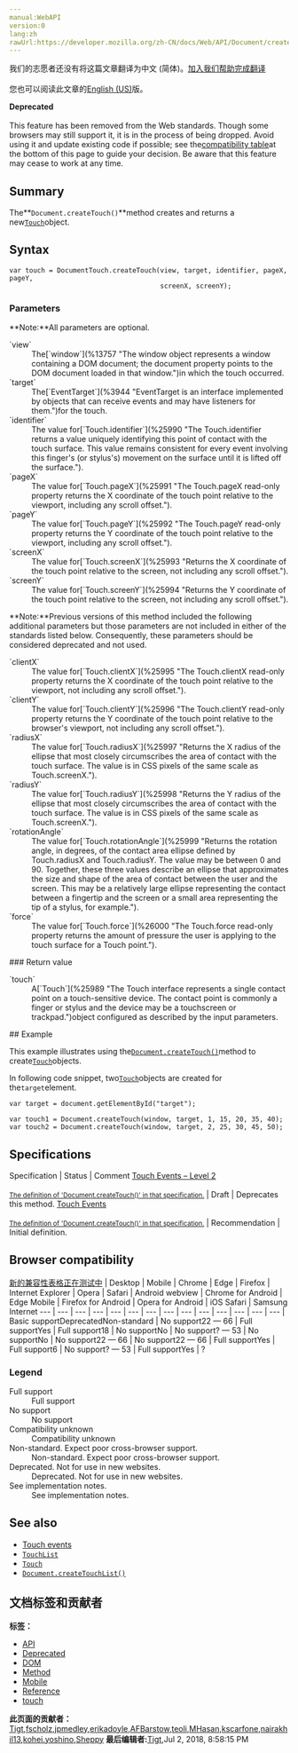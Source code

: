 ```yaml
---
manual:WebAPI
version:0
lang:zh
rawUrl:https://developer.mozilla.org/zh-CN/docs/Web/API/Document/createTouch
---
```




<bdi>我们的志愿者还没有将这篇文章翻译为<bdi>中文 (简体)</bdi>。[加入我们帮助完成翻译](%25986 "")<br></br>您也可以阅读此文章的[English (US)](%25987 "")版。</bdi>






**Deprecated**<br></br>This feature has been removed from the Web standards. Though some browsers may still support it, it is in the process of being dropped. Avoid using it and update existing code if possible; see the[compatibility table](%25988 "")at the bottom of this page to guide your decision. Be aware that this feature may cease to work at any time.



## Summary<a name="Summary"></a>


The**`Document.createTouch()`**method creates and returns a new[`Touch`](%25989 "The Touch interface represents a single contact point on a touch-sensitive device. The contact point is commonly a finger or stylus and the device may be a touchscreen or trackpad.")object.


## Syntax<a name="Syntax"></a>

```
var touch = DocumentTouch.createTouch(view, target, identifier, pageX, pageY,
                                      screenX, screenY);
```

### Parameters<a name="Parameters"></a>
**Note:**All parameters are optional.
<dl><dt id=''>`view`</dt><dd>The[`window`](%13757 "The window object represents a window containing a DOM document; the document property points to the DOM document loaded in that window.")in which the touch occurred.</dd><dt id=''>`target`</dt><dd>The[`EventTarget`](%3944 "EventTarget is an interface implemented by objects that can receive events and may have listeners for them.")for the touch.</dd><dt id=''>`identifier`</dt><dd>The value for[`Touch.identifier`](%25990 "The Touch.identifier returns a value uniquely identifying this point of contact with the touch surface. This value remains consistent for every event involving this finger's (or stylus's) movement on the surface until it is lifted off the surface.").</dd><dt id=''>`pageX`</dt><dd>The value for[`Touch.pageX`](%25991 "The Touch.pageX read-only property returns the X coordinate of the touch point relative to the viewport, including any scroll offset.").</dd><dt id=''>`pageY`</dt><dd>The value for[`Touch.pageY`](%25992 "The Touch.pageY read-only property returns the Y coordinate of the touch point relative to the viewport, including any scroll offset.").</dd><dt id=''>`screenX`</dt><dd>The value for[`Touch.screenX`](%25993 "Returns the X coordinate of the touch point relative to the screen, not including any scroll offset.").</dd><dt id=''>`screenY`</dt><dd>The value for[`Touch.screenY`](%25994 "Returns the Y coordinate of the touch point relative to the screen, not including any scroll offset.").</dd></dl>**Note:**Previous versions of this method included the following additional parameters but those parameters are not included in either of the standards listed below. Consequently, these parameters should be considered deprecated and not used.
<dl><dt id=''>`clientX`</dt><dd>The value for[`Touch.clientX`](%25995 "The Touch.clientX read-only property returns the X coordinate of the touch point relative to the viewport, not including any scroll offset.").</dd><dt id=''>`clientY`</dt><dd>The value for[`Touch.clientY`](%25996 "The Touch.clientY read-only property returns the Y coordinate of the touch point relative to the browser's viewport, not including any scroll offset.").</dd><dt id=''>`radiusX`</dt><dd>The value for[`Touch.radiusX`](%25997 "Returns the X radius of the ellipse that most closely circumscribes the area of contact with the touch surface. The value is in CSS pixels of the same scale as Touch.screenX.").</dd><dt id=''>`radiusY`</dt><dd>The value for[`Touch.radiusY`](%25998 "Returns the Y radius of the ellipse that most closely circumscribes the area of contact with the touch surface. The value is in CSS pixels of the same scale as Touch.screenX.").</dd><dt id=''>`rotationAngle`</dt><dd>The value for[`Touch.rotationAngle`](%25999 "Returns the rotation angle, in degrees, of the contact area ellipse defined by Touch.radiusX and Touch.radiusY. The value may be between 0 and 90. Together, these three values describe an ellipse that approximates the size and shape of the area of contact between the user and the screen. This may be a relatively large ellipse representing the contact between a fingertip and the screen or a small area representing the tip of a stylus, for example.").</dd><dt id=''>`force`</dt><dd>The value for[`Touch.force`](%26000 "The Touch.force read-only property returns the amount of pressure the user is applying to the touch surface for a Touch point.").</dd></dl>
### Return value<a name="Return_value"></a>
<dl><dt id=''>`touch`</dt><dd>A[`Touch`](%25989 "The Touch interface represents a single contact point on a touch-sensitive device. The contact point is commonly a finger or stylus and the device may be a touchscreen or trackpad.")object configured as described by the input parameters.</dd></dl>
## Example<a name="Example"></a>


This example illustrates using the[`Document.createTouch()`](%25987 "This method creates and returns a new Touch object.")method to create[`Touch`](%25989 "The Touch interface represents a single contact point on a touch-sensitive device. The contact point is commonly a finger or stylus and the device may be a touchscreen or trackpad.")objects.



In following code snippet, two[`Touch`](%25989 "The Touch interface represents a single contact point on a touch-sensitive device. The contact point is commonly a finger or stylus and the device may be a touchscreen or trackpad.")objects are created for the`target`element.


```
var target = document.getElementById("target");

var touch1 = Document.createTouch(window, target, 1, 15, 20, 35, 40);
var touch2 = Document.createTouch(window, target, 2, 25, 30, 45, 50);
```

## Specifications<a name="Specifications"></a>
Specification | Status | Comment 
[Touch Events – Level 2<br></br><small>The definition of &#39;Document.createTouch()&#39; in that specification.</small>](%26001 "") | Draft | Deprecates this method. 
[Touch Events<br></br><small>The definition of &#39;Document.createTouch()&#39; in that specification.</small>](%26002 "") | Recommendation | Initial definition. 


## Browser compatibility<a name="Browser_compatibility"></a>
[新的兼容性表格正在测试中<i></i>](%3360 "")
 | <abbr>Desktop<i></i></abbr> | <abbr>Mobile<i></i></abbr> 
 | <abbr>Chrome<i></i></abbr> | <abbr>Edge<i></i></abbr> | <abbr>Firefox<i></i></abbr> | <abbr>Internet Explorer<i></i></abbr> | <abbr>Opera<i></i></abbr> | <abbr>Safari<i></i></abbr> | <abbr>Android webview<i></i></abbr> | <abbr>Chrome for Android<i></i></abbr> | <abbr>Edge Mobile<i></i></abbr> | <abbr>Firefox for Android<i></i></abbr> | <abbr>Opera for Android<i></i></abbr> | <abbr>iOS Safari<i></i></abbr> | <abbr>Samsung Internet<i></i></abbr> 
 ---  |  ---  |  ---  |  ---  |  ---  |  ---  |  ---  |  ---  |  ---  |  ---  |  ---  |  ---  |  ---  |  ---  | 
Basic support<abbr>Deprecated<i></i></abbr><abbr>Non-standard<i></i></abbr> | <abbr>No support</abbr>22 — 66 | <abbr>Full support</abbr>Yes | <abbr>Full support</abbr>18 | <abbr>No support</abbr>No | <abbr>No support</abbr>? — 53 | <abbr>No support</abbr>No | <abbr>No support</abbr>22 — 66 | <abbr>No support</abbr>22 — 66 | <abbr>Full support</abbr>Yes | <abbr>Full support</abbr>6 | <abbr>No support</abbr>? — 53 | <abbr>Full support</abbr>Yes | <abbr>?</abbr> 


### Legend<a name="Legend"></a>
<dl><dt id=''><abbr>Full support</abbr></dt><dd>Full support</dd><dt id=''><abbr>No support</abbr></dt><dd>No support</dd><dt id=''><abbr>Compatibility unknown</abbr></dt><dd>Compatibility unknown</dd><dt id=''><abbr>Non-standard. Expect poor cross-browser support.<i></i></abbr></dt><dd>Non-standard. Expect poor cross-browser support.</dd><dt id=''><abbr>Deprecated. Not for use in new websites.<i></i></abbr></dt><dd>Deprecated. Not for use in new websites.</dd><dt id=''><abbr>See implementation notes.<i></i></abbr></dt><dd>See implementation notes.</dd></dl>

## See also<a name="See_also"></a>

* [Touch events](%9677 "")
* [`TouchList`](%26003 "The TouchList interface represents a list of contact points with a touch surface; for example, if the user has three fingers on the touch surface (such as a screen or trackpad), the corresponding TouchList object would have one Touch object for each finger, for a total of three entries.")
* [`Touch`](%25989 "The Touch interface represents a single contact point on a touch-sensitive device. The contact point is commonly a finger or stylus and the device may be a touchscreen or trackpad.")
* [`Document.createTouchList()`](%26004 "This method creates and returns a new TouchList object.")



## 文档标签和贡献者
**标签：**
* [API](%50 "")
* [Deprecated](%3956 "")
* [DOM](%456 "")
* [Method](%14476 "")
* [Mobile](%23254 "")
* [Reference](%3381 "")
* [touch](%19132 "")

**此页面的贡献者：**[Tigt](%16536 ""),[fscholz](%60 ""),[jpmedley](%3413 ""),[erikadoyle](%3894 ""),[AFBarstow](%6896 ""),[teoli](%160 ""),[MHasan](%6763 ""),[kscarfone](%3900 ""),[nairakhil13](%25915 ""),[kohei.yoshino](%4510 ""),[Sheppy](%405 "")
**最后编辑者:**[Tigt](%16536 ""),<time>Jul 2, 2018, 8:58:15 PM</time>


